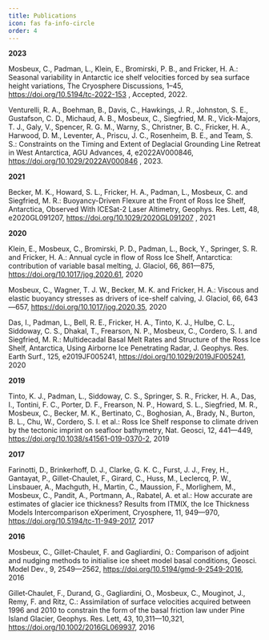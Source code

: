 ```yaml
---
title: Publications
icon: fas fa-info-circle
order: 4
---
```

            

<p><b>2023</b>
<p>
Mosbeux, C., Padman, L., Klein, E., Bromirski, P. B., and Fricker, H. A.: Seasonal variability in Antarctic ice shelf velocities forced by sea surface height variations, The Cryosphere Discussions, 1–45, <a href="https://doi.org/10.5194/tc-2022-153">https://doi.org/10.5194/tc-2022-153</a> , Accepted, 2022.
</p>

<p>
Venturelli, R. A., Boehman, B., Davis, C., Hawkings, J. R., Johnston, S. E., Gustafson, C. D., Michaud, A. B., Mosbeux, C., Siegfried, M. R., Vick-Majors, T. J., Galy, V., Spencer, R. G. M., Warny, S., Christner, B. C., Fricker, H. A., Harwood, D. M., Leventer, A., Priscu, J. C., Rosenheim, B. E., and Team, S. S.: Constraints on the Timing and Extent of Deglacial Grounding Line Retreat in West Antarctica, AGU Advances, 4, e2022AV000846, <a href="https://doi.org/10.1029/2022AV000846">https://doi.org/10.1029/2022AV000846</a> , 2023.
</p>
            
<p><b>2021</b>
<p>
Becker, M. K., Howard, S. L., Fricker, H. A., Padman, L., Mosbeux, C. and Siegfried, M. R.: Buoyancy-Driven Flexure at the Front of Ross Ice Shelf, Antarctica, Observed With ICESat-2 Laser Altimetry, Geophys. Res. Lett, 48, e2020GL091207, <a href="https://doi.org/10.1029/2020GL091207">https://doi.org/10.1029/2020GL091207</a> , 2021
</p>

<p><b>2020</b>
<p>
Klein, E., Mosbeux, C., Bromirski, P. D., Padman, L., Bock, Y., Springer, S. R. and Fricker, H. A.: Annual cycle in flow of Ross Ice Shelf, Antarctica: contribution of variable basal melting, J. Glaciol, 66, 861&#8212;875, <a href="https://doi.org/10.1017/jog.2020.61"> https://doi.org/10.1017/jog.2020.61</a>, 2020
</p>
<p>
Mosbeux, C., Wagner, T. J. W., Becker, M. K. and Fricker, H. A.: Viscous and elastic buoyancy stresses as drivers of ice-shelf calving, J. Glaciol, 66, 643&#8212;657, <a href ="https://doi.org/10.1017/jog.2020.35">https://doi.org/10.1017/jog.2020.35</a>, 2020
</p>
<p>
Das, I., Padman, L., Bell, R. E., Fricker, H. A., Tinto, K. J., Hulbe, C. L., Siddoway, C. S., Dhakal, T., Frearson, N. P., Mosbeux, C., Cordero, S. I. and Siegfried, M. R.: Multidecadal Basal Melt Rates and Structure of the Ross Ice Shelf, Antarctica, Using Airborne Ice Penetrating Radar, J. Geophys. Res. Earth Surf., 125, e2019JF005241,  <a href ="https://doi.org/10.1029/2019JF005241">https://doi.org/10.1029/2019JF005241</a>, 2020
</p>
    
<p><b>2019</b>    
<p>
Tinto, K. J., Padman, L., Siddoway, C. S., Springer, S. R., Fricker, H. A., Das, I., Tontini, F. C., Porter, D. F., Frearson, N. P., Howard, S. L., Siegfried, M. R., Mosbeux, C., Becker, M. K., Bertinato, C., Boghosian, A., Brady, N., Burton, B. L., Chu, W., Cordero, S. I. et al.: Ross Ice Shelf response to climate driven by the tectonic imprint on seafloor bathymetry, Nat. Geosci, 12, 441&#8212;449, <a href ="https://doi.org/10.1038/s41561-019-0370-2">https://doi.org/10.1038/s41561-019-0370-2</a>, 2019
</p>

<p><b>2017</b>
<p>
Farinotti, D., Brinkerhoff, D. J., Clarke, G. K. C., Furst, J. J., Frey, H., Gantayat, P., Gillet-Chaulet, F., Girard, C., Huss, M., Leclercq, P. W., Linsbauer, A., Machguth, H., Martin, C., Maussion, F., Morlighem, M., Mosbeux, C., Pandit, A., Portmann, A., Rabatel, A. et al.: How accurate are estimates of glacier ice thickness? Results from ITMIX, the Ice Thickness Models Intercomparison eXperiment, Cryosphere, 11, 949&#8212;970, <a href ="https://doi.org/10.5194/tc-11-949-2017">https://doi.org/10.5194/tc-11-949-2017</a>, 2017
</p>
    
<p><b>2016</b>
<p>
Mosbeux, C., Gillet-Chaulet, F. and Gagliardini, O.: Comparison of adjoint and nudging methods to initialise ice sheet model basal conditions, Geosci. Model Dev., 9, 2549&#8212;2562, <a href ="https://doi.org/10.5194/gmd-9-2549-2016">https://doi.org/10.5194/gmd-9-2549-2016</a>, 2016
</p>
<p>
Gillet‐Chaulet, F., Durand, G., Gagliardini, O., Mosbeux, C., Mouginot, J., Remy, F. and Ritz, C.: Assimilation of surface velocities acquired between 1996 and 2010 to constrain the form of the basal friction law under Pine Island Glacier, Geophys. Res. Lett, 43, 10,311&#8212;10,321, <a href ="https://doi.org/10.1002/2016GL069937">https://doi.org/10.1002/2016GL069937</a>, 2016
</p>
            
